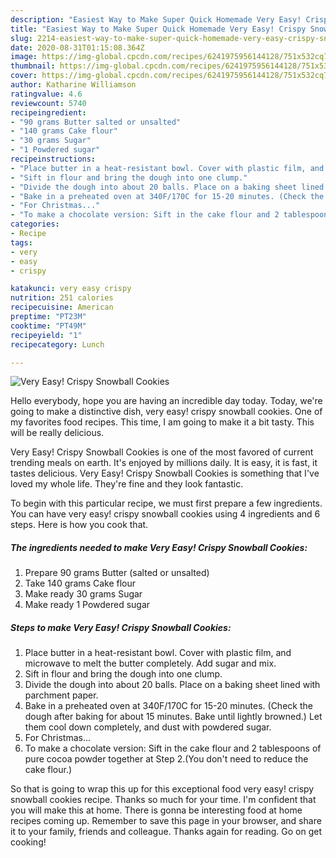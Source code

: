 ```yaml
---
description: "Easiest Way to Make Super Quick Homemade Very Easy! Crispy Snowball Cookies"
title: "Easiest Way to Make Super Quick Homemade Very Easy! Crispy Snowball Cookies"
slug: 2214-easiest-way-to-make-super-quick-homemade-very-easy-crispy-snowball-cookies
date: 2020-08-31T01:15:08.364Z
image: https://img-global.cpcdn.com/recipes/6241975956144128/751x532cq70/very-easy-crispy-snowball-cookies-recipe-main-photo.jpg
thumbnail: https://img-global.cpcdn.com/recipes/6241975956144128/751x532cq70/very-easy-crispy-snowball-cookies-recipe-main-photo.jpg
cover: https://img-global.cpcdn.com/recipes/6241975956144128/751x532cq70/very-easy-crispy-snowball-cookies-recipe-main-photo.jpg
author: Katharine Williamson
ratingvalue: 4.6
reviewcount: 5740
recipeingredient:
- "90 grams Butter salted or unsalted"
- "140 grams Cake flour"
- "30 grams Sugar"
- "1 Powdered sugar"
recipeinstructions:
- "Place butter in a heat-resistant bowl. Cover with plastic film, and microwave to melt the butter completely. Add sugar and mix."
- "Sift in flour and bring the dough into one clump."
- "Divide the dough into about 20 balls. Place on a baking sheet lined with parchment paper."
- "Bake in a preheated oven at 340F/170C for 15-20 minutes. (Check the dough after baking for about 15 minutes. Bake until lightly browned.) Let them cool down completely, and dust with powdered sugar."
- "For Christmas..."
- "To make a chocolate version: Sift in the cake flour and 2 tablespoons of pure cocoa powder together at Step 2.(You don&#39;t need to reduce the cake flour.)"
categories:
- Recipe
tags:
- very
- easy
- crispy

katakunci: very easy crispy 
nutrition: 251 calories
recipecuisine: American
preptime: "PT23M"
cooktime: "PT49M"
recipeyield: "1"
recipecategory: Lunch

---
```



![Very Easy! Crispy Snowball Cookies](https://img-global.cpcdn.com/recipes/6241975956144128/751x532cq70/very-easy-crispy-snowball-cookies-recipe-main-photo.jpg)

Hello everybody, hope you are having an incredible day today. Today, we're going to make a distinctive dish, very easy! crispy snowball cookies. One of my favorites food recipes. This time, I am going to make it a bit tasty. This will be really delicious.

Very Easy! Crispy Snowball Cookies is one of the most favored of current trending meals on earth. It's enjoyed by millions daily. It is easy, it is fast, it tastes delicious. Very Easy! Crispy Snowball Cookies is something that I've loved my whole life. They're fine and they look fantastic.




To begin with this particular recipe, we must first prepare a few ingredients. You can have very easy! crispy snowball cookies using 4 ingredients and 6 steps. Here is how you cook that.

<!--inarticleads1-->

##### The ingredients needed to make Very Easy! Crispy Snowball Cookies:

1. Prepare 90 grams Butter (salted or unsalted)
1. Take 140 grams Cake flour
1. Make ready 30 grams Sugar
1. Make ready 1 Powdered sugar




<!--inarticleads2-->

##### Steps to make Very Easy! Crispy Snowball Cookies:

1. Place butter in a heat-resistant bowl. Cover with plastic film, and microwave to melt the butter completely. Add sugar and mix.
1. Sift in flour and bring the dough into one clump.
1. Divide the dough into about 20 balls. Place on a baking sheet lined with parchment paper.
1. Bake in a preheated oven at 340F/170C for 15-20 minutes. (Check the dough after baking for about 15 minutes. Bake until lightly browned.) Let them cool down completely, and dust with powdered sugar.
1. For Christmas...
1. To make a chocolate version: Sift in the cake flour and 2 tablespoons of pure cocoa powder together at Step 2.(You don&#39;t need to reduce the cake flour.)




So that is going to wrap this up for this exceptional food very easy! crispy snowball cookies recipe. Thanks so much for your time. I'm confident that you will make this at home. There is gonna be interesting food at home recipes coming up. Remember to save this page in your browser, and share it to your family, friends and colleague. Thanks again for reading. Go on get cooking!
